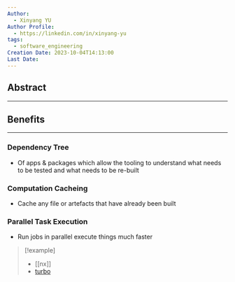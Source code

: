 ```yaml
---
Author:
  - Xinyang YU
Author Profile:
  - https://linkedin.com/in/xinyang-yu
tags:
  - software_engineering
Creation Date: 2023-10-04T14:13:00
Last Date:
---
```

## Abstract
---


## Benefits 
---
### Dependency Tree
- Of apps & packages which allow the tooling to understand what needs to be tested and what needs to be re-built 
### Computation Cacheing 
- Cache any file or artefacts that have already been built
### Parallel Task Execution
- Run jobs in parallel execute things much faster

>[!example]
>- [[nx]]
>- [turbo](https://turbo.build/)